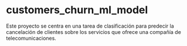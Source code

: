 # customers_churn_ml_model
Este proyecto se centra en una tarea de clasificación para predecir la cancelación de clientes sobre los servicios que ofrece una compañía de telecomunicaciones.
